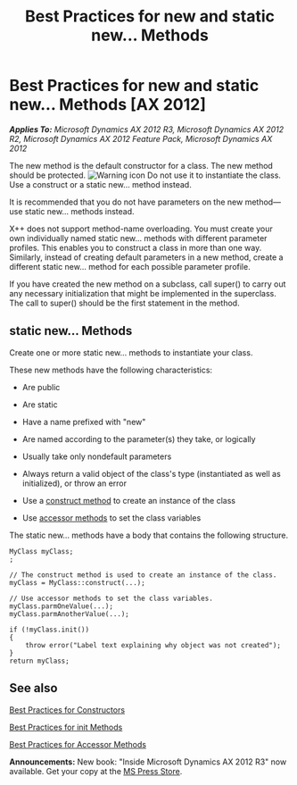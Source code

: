 ﻿---
title: Best Practices for new and static new... Methods
TOCTitle: new and static new... Methods
ms:assetid: 3dc36d87-2835-4412-a435-732d4d1ccc1b
ms:mtpsurl: https://msdn.microsoft.com/en-us/library/Aa594035(v=AX.60)
ms:contentKeyID: 35242937
ms.date: 05/18/2015
mtps_version: v=AX.60
---

# Best Practices for new and static new... Methods [AX 2012]


_**Applies To:** Microsoft Dynamics AX 2012 R3, Microsoft Dynamics AX 2012 R2, Microsoft Dynamics AX 2012 Feature Pack, Microsoft Dynamics AX 2012_

The new method is the default constructor for a class. The new method should be protected. ![Warning icon](images/Aa658028.WarningIcon(en-us,AX.60).gif "Warning icon") Do not use it to instantiate the class. Use a construct or a static new… method instead.

It is recommended that you do not have parameters on the new method—use static new… methods instead.

X++ does not support method-name overloading. You must create your own individually named static new… methods with different parameter profiles. This enables you to construct a class in more than one way. Similarly, instead of creating default parameters in a new method, create a different static new… method for each possible parameter profile.

If you have created the new method on a subclass, call super() to carry out any necessary initialization that might be implemented in the superclass. The call to super() should be the first statement in the method.

## static new… Methods

Create one or more static new… methods to instantiate your class.

These new methods have the following characteristics:

  - Are public

  - Are static

  - Have a name prefixed with "new"

  - Are named according to the parameter(s) they take, or logically

  - Usually take only nondefault parameters

  - Always return a valid object of the class's type (instantiated as well as initialized), or throw an error

  - Use a [construct method](best-practices-for-static-construct-methods.md) to create an instance of the class

  - Use [accessor methods](best-practices-for-accessor-methods.md) to set the class variables

The static new… methods have a body that contains the following structure.

    MyClass myClass;
    ;
    
    // The construct method is used to create an instance of the class.
    myClass = MyClass::construct(...); 
      
    // Use accessor methods to set the class variables.
    myClass.parmOneValue(...);
    myClass.parmAnotherValue(...);
      
    if (!myClass.init())
    {
        throw error("Label text explaining why object was not created");
    }
    return myClass;

## See also

[Best Practices for Constructors](best-practices-for-constructors.md)

[Best Practices for init Methods](best-practices-for-init-methods.md)

[Best Practices for Accessor Methods](best-practices-for-accessor-methods.md)

  
**Announcements:** New book: "Inside Microsoft Dynamics AX 2012 R3" now available. Get your copy at the [MS Press Store](https://www.microsoftpressstore.com/store/inside-microsoft-dynamics-ax-2012-r3-9780735685109).

